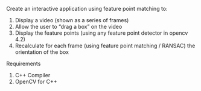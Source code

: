 Create an interactive application using feature point matching to:
1. Display a video (shown as a series of frames) 
2. Allow the user to “drag a box” on the video
3. Display the feature points (using any feature point detector in opencv 4.2)
4. Recalculate for each frame (using feature point matching / RANSAC) the orientation of the box

Requirements
1. C++ Compiler
2. OpenCV for C++
